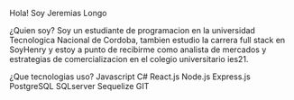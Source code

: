 Hola! Soy Jeremias Longo

¿Quien soy?
Soy un estudiante de programacion en la universidad Tecnologica Nacional de Cordoba, tambien estudio la carrera full stack en SoyHenry y estoy a punto de recibirme como analista de mercados y estrategias de comercializacion en el colegio universitario ies21.

¿Que tecnologias uso?
Javascript
C#
React.js
Node.js
Express.js
PostgreSQL
SQLserver
Sequelize
GIT
